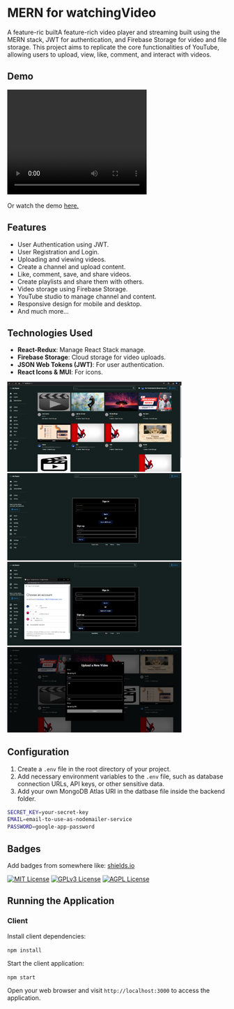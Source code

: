 # MERN for watchingVideo


A feature-ric builtA feature-rich video player and streaming built using the MERN stack, JWT for authentication, and Firebase Storage for video and file storage. This project aims to replicate the core functionalities of YouTube, allowing users to upload, view, like, comment, and interact with videos.


## Demo
<video width="320" height="240" controls>
  <source src="https://raw.githubusercontent.com/anupmaurya1994/watchingVideo.ReactJS/main/src/img/playerdemo.mp4" type="video/mp4">
  Your browser does not support the video tag.
</video>


Or watch the demo [here.](https://videoplayer-9bb8.onrender.com)

## Features

- User Authentication using JWT.
- User Registration and Login.
- Uploading and viewing videos.
- Create a channel and upload content.
- Like, comment, save, and share videos.
- Create playlists and share them with others.
- Video storage using Firebase Storage.
- YouTube studio to manage channel and content.
- Responsive design for mobile and desktop.
- And much more...

## Technologies Used

- **React-Redux**: Manage React Stack manage.
- **Firebase Storage**: Cloud storage for video uploads.
- **JSON Web Tokens (JWT)**: For user authentication.
- **React Icons & MUI**: For icons.


<img src="https://github.com/anupmaurya1994/watchingVideo.ReactJS/blob/main/src/img/dashboard.png" width="400"> <img src="https://github.com/anupmaurya1994/watchingVideo.ReactJS/blob/main/src/img/sign-in.png" width="400"><img src="https://github.com/anupmaurya1994/watchingVideo.ReactJS/blob/main/src/img/firebase.png" width="400"><img src="https://github.com/anupmaurya1994/watchingVideo.ReactJS/blob/main/src/img/uplaod.png" width="400">




## Configuration
1. Create a `.env` file in the root directory of your project.
2. Add necessary environment variables to the `.env` file, such as database connection URLs, API keys, or other sensitive data.
3. Add your own MongoDB Atlas URI in the datbase file inside the backend folder.

```bash
SECRET_KEY=your-secret-key
EMAIL=email-to-use-as-nodemailer-service
PASSWORD=google-app-password
```

## Badges

Add badges from somewhere like: [shields.io](https://shields.io/)

[![MIT License](https://img.shields.io/badge/License-MIT-green.svg)](https://choosealicense.com/licenses/mit/)
[![GPLv3 License](https://img.shields.io/badge/License-GPL%20v3-yellow.svg)](https://opensource.org/licenses/)
[![AGPL License](https://img.shields.io/badge/license-AGPL-blue.svg)](http://www.gnu.org/licenses/agpl-3.0)

## Running the Application

### Client
Install client dependencies:

``npm install``

Start the client application:

``npm start``

Open your web browser and visit `http://localhost:3000` to access the application.
